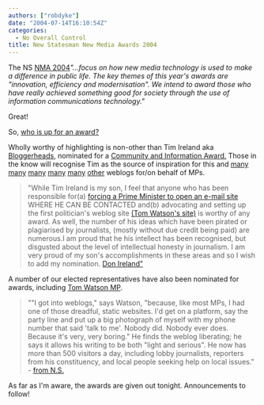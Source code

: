 ```yaml
---
authors: ["robdyke"]
date: "2004-07-14T16:10:54Z"
categories:
  - No Overall Control
title: New Statesman New Media Awards 2004
---
```

The NS [NMA 2004](http://www.newstatesman.co.uk/nma/nma2004/nma2004home.htm)_"...focus on how new media technology is used to make a difference in public life. The key themes of this year's awards are "innovation, efficiency and modernisation". We intend to award those who have really achieved something good for society through the use of information communications technology."_

Great!

So, [who is up for an award?](http://www.newstatesman.co.uk/nma/nma2004/nma2004shortlist.htm)

Wholly worthy of highlighting is non-other than Tim Ireland aka [Bloggerheads](http://www.bloggerheads.com), nominated for a [Community and Information Award.](http://www.newstatesman.co.uk/nma/nma2004/nma2004categories.htm) Those in the know will recognise Tim as the source of inspiration for this and [many](http://tim-yeo.blogspot.com/) [many](http://lewismoonie.blogspot.com/) [many](http://alanmilburn.blogspot.com/) [many](http://www.wibbler.com/boriswatch/) [many](http://gidleywatch.blogspot.com/) [other](http://jimcousins.blogspot.com/) weblogs for/on behalf of MPs.

> "While Tim Ireland is my son, I feel that anyone who has been responsible for(a) [forcing a Prime Minister to open an e-mail site](http://www.bloggerheads.com/can_weblogs/tony_blair.asp) WHERE HE CAN BE CONTACTED and(b) advocating and setting up the first politician's weblog site [(Tom Watson's site)](http://www.tom-watson.co.uk/) is worthy of any award. As well, the number of his ideas which have been pirated or plagiarised by journalists, (mostly without due credit being paid) are numerous.I am proud that he his intellect has been recognised, but disgusted about the level of intellectual honesty in journalism. I am very proud of my son's accomplishments in these areas and so I wish to add my nomination. [Don Ireland"](http://www.newstatesman.co.uk/nma/nma2004/nominate2004.php3?Action=Specific&URN=http://www.bloggerheads.com) 

A number of our elected representatives have also been nominated for awards, including [Tom Watson MP](http://www.tom-watson.co.uk/).

> ""I got into weblogs," says Watson, "because, like most MPs, I had one of those dreadful, static websites. I'd get on a platform, say the party line and put up a big photograph of myself with my phone number that said 'talk to me'. Nobody did. Nobody ever does. Because it's very, very boring." He finds the weblog liberating; he says it allows his writing to be both "light and serious". He now has more than 500 visitors a day, including lobby journalists, reporters from his constituency, and local people seeking help on local issues." - [from N.S.](http://www.newstatesman.co.uk/nma/nma2004/nma20042003121501.htm) 

As far as I'm aware, the awards are given out tonight. Announcements to follow!
